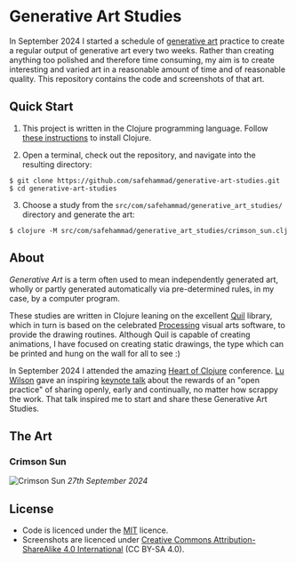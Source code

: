 # Generative Art Studies

In September 2024 I started a schedule of [generative art](https://en.wikipedia.org/wiki/Generative_art) practice to create a regular output of generative art every two weeks. Rather than creating anything too polished and therefore time consuming, my aim is to create interesting and varied art in a reasonable amount of time and of reasonable quality. This repository contains the code and screenshots of that art.

## Quick Start

1. This project is written in the Clojure programming language. Follow [these instructions](https://clojure.org/guides/install_clojure) to install Clojure.

2. Open a terminal, check out the repository, and navigate into the resulting directory:

```
$ git clone https://github.com/safehammad/generative-art-studies.git
$ cd generative-art-studies
```

3. Choose a study from the `src/com/safehammad/generative_art_studies/` directory and generate the art:

```
$ clojure -M src/com/safehammad/generative_art_studies/crimson_sun.clj
```

## About

*Generative Art* is a term often used to mean independently generated art, wholly or partly generated automatically via pre-determined rules, in my case, by a computer program.

These studies are written in Clojure leaning on the excellent [Quil](https://github.com/quil/quil) library, which in turn is based on the celebrated [Processing](https://processing.org/) visual arts software, to provide the drawing routines. Although Quil is capable of creating animations, I have focused on creating static drawings, the type which can be printed and hung on the wall for all to see :)

In September 2024 I attended the amazing [Heart of Clojure](https://2024.heartofclojure.eu/) conference. [Lu Wilson](https://www.todepond.com/) gave an inspiring [keynote talk](https://2024.heartofclojure.eu/talks/what-it-means-to-be-open/) about the rewards of an "open practice" of sharing openly, early and continually, no matter how scrappy the work. That talk inspired me to start and share these Generative Art Studies.

## The Art

### Crimson Sun

![Crimson Sun](https://raw.githubusercontent.com/safehammad/generative-art-studies/main/images/crimson-sun.png)
*27th September 2024*

## License

* Code is licenced under the [MIT](https://choosealicense.com/licenses/mit/) licence.
* Screenshots are licenced under [Creative Commons Attribution-ShareAlike 4.0 International](https://creativecommons.org/licenses/by-sa/4.0/) (CC BY-SA 4.0).

